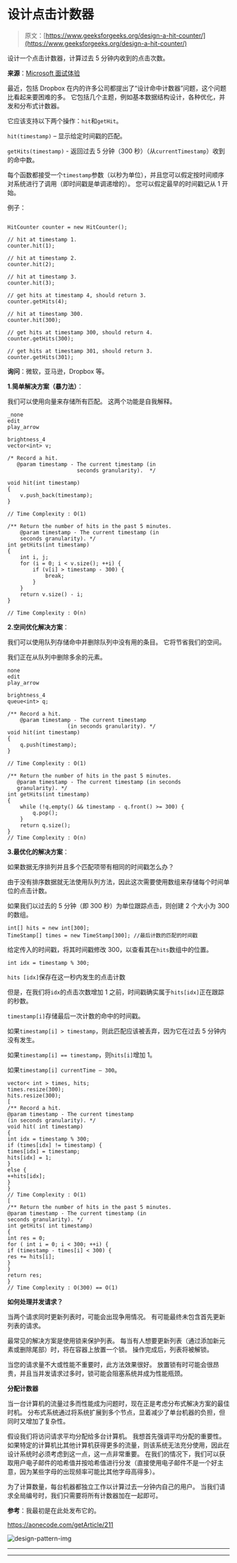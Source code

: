 # 设计点击计数器

> 原文：[https://www.geeksforgeeks.org/design-a-hit-counter/](https://www.geeksforgeeks.org/design-a-hit-counter/)

设计一个点击计数器，计算过去 5 分钟内收到的点击次数。

**来源**：[Microsoft 面试体验](https://www.geeksforgeeks.org/microsoft-interview-experience-set-109-2-years-experienced/)

最近，包括 Dropbox 在内的许多公司都提出了“设计命中计数器”问题，这个问题比看起来要困难的多。 它包括几个主题，例如基本数据结构设计，各种优化，并发和分布式计数器。

它应该支持以下两个操作：`hit`和`getHit`。

`hit(timestamp)` – 显示给定时间戳的匹配。

`getHits(timestamp)` - 返回过去 5 分钟（300 秒）（从`currentTimestamp`）收到的命中数。

每个函数都接受一个`timestamp`参数（以秒为单位），并且您可以假定按时间顺序对系统进行了调用（即时间戳是单调递增的）。 您可以假定最早的时间戳记从 1 开始。

例子：

```

HitCounter counter = new HitCounter();

// hit at timestamp 1.
counter.hit(1);

// hit at timestamp 2.
counter.hit(2);

// hit at timestamp 3.
counter.hit(3);

// get hits at timestamp 4, should return 3.
counter.getHits(4);

// hit at timestamp 300.
counter.hit(300);

// get hits at timestamp 300, should return 4.
counter.getHits(300);

// get hits at timestamp 301, should return 3.
counter.getHits(301);

```

**询问**：微软，亚马逊，Dropbox 等。

**1.简单解决方案（暴力法）**：

我们可以使用向量来存储所有匹配。 这两个功能是自我解释。

```
_none
edit
play_arrow

brightness_4
vector<int> v; 
  
/* Record a hit. 
   @param timestamp - The current timestamp (in  
                      seconds granularity).  */
  
void hit(int timestamp) 
{ 
    v.push_back(timestamp); 
} 
  
// Time Complexity : O(1) 
  
/** Return the number of hits in the past 5 minutes. 
    @param timestamp - The current timestamp (in 
    seconds granularity). */
int getHits(int timestamp) 
{ 
    int i, j; 
    for (i = 0; i < v.size(); ++i) { 
        if (v[i] > timestamp - 300) { 
            break; 
        } 
    } 
    return v.size() - i; 
} 
  
// Time Complexity : O(n) 
```

**2.空间优化解决方案**：

我们可以使用队列存储命中并删除队列中没有用的条目。 它将节省我们的空间。

我们正在从队列中删除多余的元素。

```
none
edit
play_arrow

brightness_4
queue<int> q; 
  
/** Record a hit. 
    @param timestamp - The current timestamp  
                   (in seconds granularity). */
void hit(int timestamp) 
{ 
    q.push(timestamp); 
} 
  
// Time Complexity : O(1) 
  
/** Return the number of hits in the past 5 minutes. 
   @param timestamp - The current timestamp (in seconds 
   granularity). */
int getHits(int timestamp) 
{ 
    while (!q.empty() && timestamp - q.front() >= 300) { 
        q.pop(); 
    } 
    return q.size(); 
} 
// Time Complexity : O(n) 
```

**3.最优化的解决方案**：

如果数据无序排列并且多个匹配项带有相同的时间戳怎么办？

由于没有排序数据就无法使用队列方法，因此这次需要使用数组来存储每个时间单位的点击计数。

如果我们以过去的 5 分钟（即 300 秒）为单位跟踪点击，则创建 2 个大小为 300 的数组。

```
int[] hits = new int[300];
TimeStamp[] times = new TimeStamp[300]; //最后计数的匹配的时间戳
```

给定传入的时间戳，将其时间戳修改 300，以查看其在`hits`数组中的位置。

```
int idx = timestamp % 300; 
```

`hits [idx]`保存在这一秒内发生的点击计数


但是，在我们将`idx`的点击次数增加 1 之前，时间戳确实属于`hits[idx]`正在跟踪的秒数。

`timestamp[i]`存储最后一次计数的命中的时间戳。

如果`timestamp[i] > timestamp`，则此匹配应该被丢弃，因为它在过去 5 分钟内没有发生。

如果`timestamp[i] == timestamp`，则`hits[i]`增加 1。

如果`timestamp[i] currentTime – 300`。

```
vector< int > times, hits;
times.resize(300);
hits.resize(300);
[
/** Record a hit.
@param timestamp - The current timestamp
(in seconds granularity). */
void hit( int timestamp)
{
int idx = timestamp % 300;
if (times[idx] != timestamp) {
times[idx] = timestamp;
hits[idx] = 1;
}
else {
++hits[idx];
}
}
// Time Complexity : O(1)
[
/** Return the number of hits in the past 5 minutes.
@param timestamp - The current timestamp (in
seconds granularity). */
int getHits( int timestamp)
{
int res = 0;
for ( int i = 0; i < 300; ++i) {
if (timestamp - times[i] < 300) {
res += hits[i];
}
}
return res;
}
// Time Complexity : O(300) == O(1)
```

**如何处理并发请求？**

当两个请求同时更新列表时，可能会出现争用情况。 有可能最终未包含首先更新列表的请求。

最常见的解决方案是使用锁来保护列表。 每当有人想要更新列表（通过添加新元素或删除尾部）时，将在容器上放置一个锁。 操作完成后，列表将被解锁。

当您的请求量不大或性能不重要时，此方法效果很好。 放置锁有时可能会很昂贵，并且当并发请求过多时，锁可能会阻塞系统并成为性能瓶颈。

**分配计数器**

当一台计算机的流量过多而性能成为问题时，现在正是考虑分布式解决方案的最佳时机。 分布式系统通过将系统扩展到多个节点，显着减少了单台机器的负担，但同时又增加了复杂性。

假设我们将访问请求平均分配给多台计算机。 我想首先强调平均分配的重要性。 如果特定的计算机比其他计算机获得更多的流量，则该系统无法充分使用，因此在设计系统时必须考虑到这一点，这一点非常重要。 在我们的情况下，我们可以获取用户电子邮件的哈希值并按哈希值进行分发（直接使用电子邮件不是一个好主意，因为某些字母的出现频率可能比其他字母高得多）。

为了计算数量，每台机器都独立工作以计算过去一分钟内自己的用户。 当我们请求全局编号时，我们只需要将所有计数器加在一起即可。

**参考**：我最初是在此处发布它的。

https://aonecode.com/getArticle/211

![design-pattern-img](https://practice.geeksforgeeks.org/courses/design-patterns-live?utm_source=geeksforgeeks&utm_medium=article&utm_campaign=gfg_article_ooddpl)

* * *

* * *



